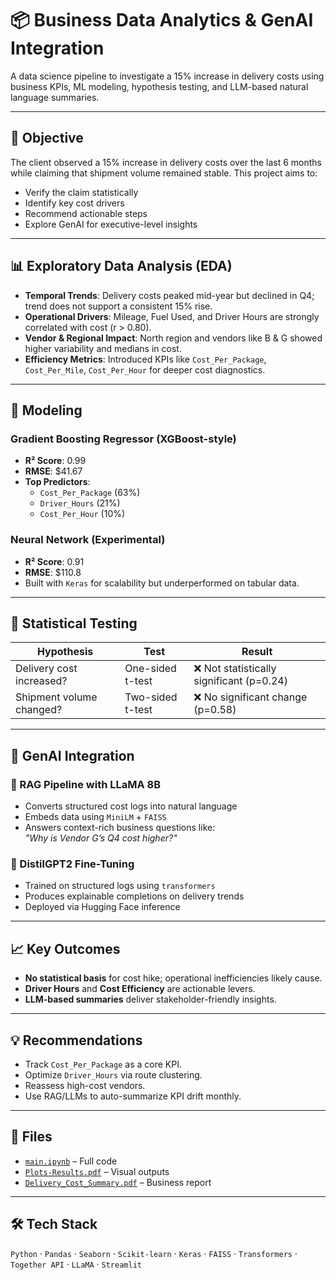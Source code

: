 # 📦 Business Data Analytics & GenAI Integration

A data science pipeline to investigate a 15% increase in delivery costs using business KPIs, ML modeling, hypothesis testing, and LLM-based natural language summaries.

---

## 📌 Objective

The client observed a 15% increase in delivery costs over the last 6 months while claiming that shipment volume remained stable. This project aims to:
- Verify the claim statistically
- Identify key cost drivers
- Recommend actionable steps
- Explore GenAI for executive-level insights

---

## 📊 Exploratory Data Analysis (EDA)

- **Temporal Trends**: Delivery costs peaked mid-year but declined in Q4; trend does not support a consistent 15% rise.
- **Operational Drivers**: Mileage, Fuel Used, and Driver Hours are strongly correlated with cost (r > 0.80).
- **Vendor & Regional Impact**: North region and vendors like B & G showed higher variability and medians in cost.
- **Efficiency Metrics**: Introduced KPIs like `Cost_Per_Package`, `Cost_Per_Mile`, `Cost_Per_Hour` for deeper cost diagnostics.

---

## 🤖 Modeling

### Gradient Boosting Regressor (XGBoost-style)
- **R² Score**: 0.99  
- **RMSE**: $41.67  
- **Top Predictors**:  
  - `Cost_Per_Package` (63%)  
  - `Driver_Hours` (21%)  
  - `Cost_Per_Hour` (10%)

### Neural Network (Experimental)
- **R² Score**: 0.91  
- **RMSE**: $110.8  
- Built with `Keras` for scalability but underperformed on tabular data.

---

## 📐 Statistical Testing

| Hypothesis | Test | Result |
|------------|------|--------|
| Delivery cost increased? | One-sided t-test | ❌ Not statistically significant (p=0.24) |
| Shipment volume changed? | Two-sided t-test | ❌ No significant change (p=0.58) |

---

## 🧠 GenAI Integration

### 🧩 RAG Pipeline with LLaMA 8B
- Converts structured cost logs into natural language
- Embeds data using `MiniLM` + `FAISS`
- Answers context-rich business questions like:  
  _"Why is Vendor G’s Q4 cost higher?"_

### 🔧 DistilGPT2 Fine-Tuning
- Trained on structured logs using `transformers`
- Produces explainable completions on delivery trends
- Deployed via Hugging Face inference

---

## 📈 Key Outcomes

- **No statistical basis** for cost hike; operational inefficiencies likely cause.
- **Driver Hours** and **Cost Efficiency** are actionable levers.
- **LLM-based summaries** deliver stakeholder-friendly insights.

---

## 💡 Recommendations

- Track `Cost_Per_Package` as a core KPI.
- Optimize `Driver_Hours` via route clustering.
- Reassess high-cost vendors.
- Use RAG/LLMs to auto-summarize KPI drift monthly.

---

## 📂 Files

- [`main.ipynb`](./technical_assessment.ipynb) – Full code
- [`Plots-Results.pdf`](./Plots-Results.pdf) – Visual outputs
- [`Delivery_Cost_Summary.pdf`](./Delivery_Cost_Summary.pdf) – Business report

---

## 🛠 Tech Stack

`Python` · `Pandas` · `Seaborn` · `Scikit-learn` · `Keras` · `FAISS` · `Transformers` · `Together API` · `LLaMA` · `Streamlit`
